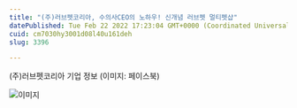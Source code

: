 ```yaml
---
title: "(주)러브펫코리아, 수의사CEO의 노하우! 신개념 러브펫 멀티펫샵"
datePublished: Tue Feb 22 2022 17:23:04 GMT+0000 (Coordinated Universal Time)
cuid: cm7030hy3001d08l40u161deh
slug: 3396

---
```



(주)러브펫코리아 기업 정보 (이미지: 페이스북)

![이미지](https://cdn.hashnode.com/res/hashnode/image/upload/v1739254146805/47332a08-7c0d-4de7-95fe-618eb6f1b878.jpeg)